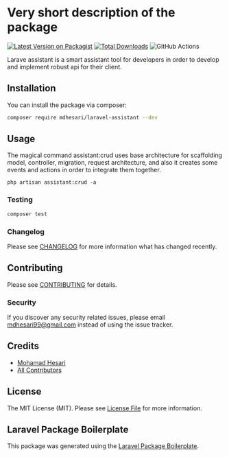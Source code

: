 # Very short description of the package

[![Latest Version on Packagist](https://img.shields.io/packagist/v/mdhesari/laravel-assistant.svg?style=flat-square)](https://packagist.org/packages/mdhesari/laravel-assistant)
[![Total Downloads](https://img.shields.io/packagist/dt/mdhesari/laravel-assistant.svg?style=flat-square)](https://packagist.org/packages/mdhesari/laravel-assistant)
![GitHub Actions](https://github.com/mdhesari/laravel-assistant/actions/workflows/main.yml/badge.svg)

Larave assistant is a smart assistant tool for developers in order to develop and implement robust api for their client.

## Installation

You can install the package via composer:

```bash
composer require mdhesari/laravel-assistant --dev
```

## Usage

The magical command assistant:crud uses base architecture for scaffolding model, controller, migration, request architecture, and also it creates some events and actions in order to integrate them together.

```shell
php artisan assistant:crud -a
```

### Testing

```bash
composer test
```

### Changelog

Please see [CHANGELOG](CHANGELOG.md) for more information what has changed recently.

## Contributing

Please see [CONTRIBUTING](CONTRIBUTING.md) for details.

### Security

If you discover any security related issues, please email mdhesari99@gmail.com instead of using the issue tracker.

## Credits

-   [Mohamad Hesari](https://github.com/mdhesari)
-   [All Contributors](../../contributors)

## License

The MIT License (MIT). Please see [License File](LICENSE.md) for more information.

## Laravel Package Boilerplate

This package was generated using the [Laravel Package Boilerplate](https://laravelpackageboilerplate.com).
